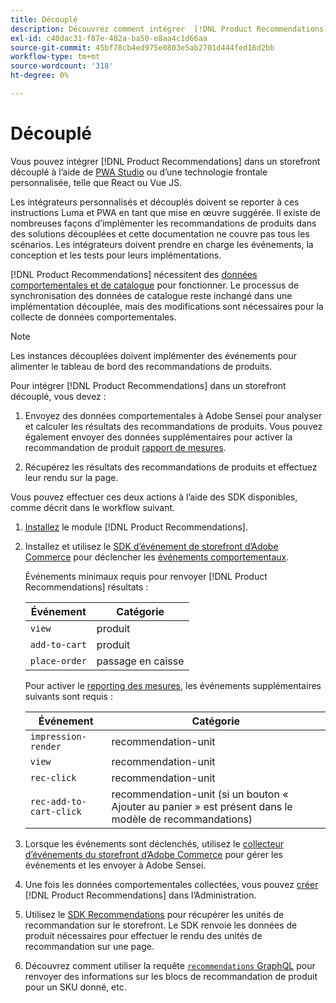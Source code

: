 ```yaml
---
title: Découplé
description: Découvrez comment intégrer  [!DNL Product Recommendations]  dans un storefront découplé.
exl-id: c40dac31-f87e-402a-ba50-e8aa4c1d66aa
source-git-commit: 45bf78cb4ed975e0803e5ab2701d444fed16d2bb
workflow-type: tm+mt
source-wordcount: '318'
ht-degree: 0%

---
```


# Découplé

Vous pouvez intégrer [!DNL Product Recommendations] dans un storefront découplé à l’aide de [PWA Studio](https://developer.adobe.com/commerce/pwa-studio/) ou d’une technologie frontale personnalisée, telle que React ou Vue JS.

Les intégrateurs personnalisés et découplés doivent se reporter à ces instructions Luma et PWA en tant que mise en œuvre suggérée. Il existe de nombreuses façons d’implémenter les recommandations de produits dans des solutions découplées et cette documentation ne couvre pas tous les scénarios. Les intégrateurs doivent prendre en charge les événements, la conception et les tests pour leurs implémentations.

[!DNL Product Recommendations] nécessitent des [données comportementales et de catalogue](https://experienceleague.adobe.com/docs/commerce/product-recommendations/developer/development-overview.html?lang=fr) pour fonctionner. Le processus de synchronisation des données de catalogue reste inchangé dans une implémentation découplée, mais des modifications sont nécessaires pour la collecte de données comportementales.

>[!NOTE]
>
>Les instances découplées doivent implémenter des événements pour alimenter le tableau de bord des recommandations de produits.

Pour intégrer [!DNL Product Recommendations] dans un storefront découplé, vous devez :

1. Envoyez des données comportementales à Adobe Sensei pour analyser et calculer les résultats des recommandations de produits. Vous pouvez également envoyer des données supplémentaires pour activer la recommandation de produit [rapport de mesures](workspace.md).

1. Récupérez les résultats des recommandations de produits et effectuez leur rendu sur la page.

Vous pouvez effectuer ces deux actions à l’aide des SDK disponibles, comme décrit dans le workflow suivant.

1. [Installez](install-configure.md) le module [!DNL Product Recommendations].

1. Installez et utilisez le [SDK d’événement de storefront d’Adobe Commerce](https://developer.adobe.com/commerce/services/shared-services/storefront-events/sdk/) pour déclencher les [événements comportementaux](https://experienceleague.adobe.com/docs/commerce/product-recommendations/developer/events.html?lang=fr).

   Événements minimaux requis pour renvoyer [!DNL Product Recommendations] résultats :

   | Événement | Catégorie |
   |--- | ---|
   | `view` | produit |
   | `add-to-cart` | produit |
   | `place-order` | passage en caisse |

   Pour activer le [reporting des mesures](workspace.md), les événements supplémentaires suivants sont requis :

   | Événement | Catégorie |
   |--- | ---|
   | `impression-render` | recommendation-unit |
   | `view` | recommendation-unit |
   | `rec-click` | recommendation-unit |
   | `rec-add-to-cart-click` | recommendation-unit (si un bouton « Ajouter au panier » est présent dans le modèle de recommandations) |

1. Lorsque les événements sont déclenchés, utilisez le [collecteur d’événements du storefront d’Adobe Commerce](https://developer.adobe.com/commerce/services/shared-services/storefront-events/collector/) pour gérer les événements et les envoyer à Adobe Sensei.

1. Une fois les données comportementales collectées, vous pouvez [créer](create.md) [!DNL Product Recommendations] dans l’Administration.

1. Utilisez le [SDK Recommendations](https://developer.adobe.com/commerce/services/product-recommendations/) pour récupérer les unités de recommandation sur le storefront. Le SDK renvoie les données de produit nécessaires pour effectuer le rendu des unités de recommandation sur une page.

1. Découvrez comment utiliser la requête [`recommendations` GraphQL](https://developer.adobe.com/commerce/services/graphql/recommendations/recommendations/) pour renvoyer des informations sur les blocs de recommandation de produit pour un SKU donné, etc.
